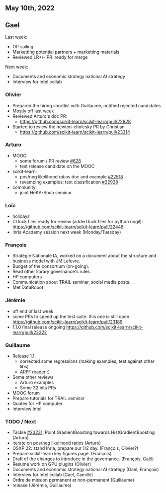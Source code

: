 
## May 10th, 2022

## Gael

Last week:
- Off sailing
- Marketting potential partners + marketting materials
- Reviewed LR+/- PR: ready for merge

Next week:
- Documents and economic strategy national AI strategy
- Interview for intel collab

### Olivier

- Prepared the hiring shortlist with Guillaume, notified rejected candidates
- Mostly off last week
- Reviewed Arturo's doc PR:
    - https://github.com/scikit-learn/scikit-learn/pull/22928
- Started to review the newton-cholesky PR by Christian
    - https://github.com/scikit-learn/scikit-learn/pull/23314

### Arturo

- MOOC:
    - some forum / PR review [#628](https://github.com/INRIA/scikit-learn-mooc/pull/628)
    - test release candidate on the MOOC
- scikit-learn:
    - pos/neg likelihood ratios doc and example [#22518](https://github.com/scikit-learn/scikit-learn/pull/22518)
    - revamping examples: text classification [#22928](https://github.com/scikit-learn/scikit-learn/pull/22928)
- community:
    - joint HeKA-Soda seminar

### Loïc

- holidays
- CI lock files ready for review (added lock files for python nogil): https://github.com/scikit-learn/scikit-learn/pull/22448
- Inria Academy session next week (Monday/Tuesday)

### François
- Stratégie Nationale IA, worked on a document about the structure and business model with JM Lefevre.
- Budget of the consortium (on-going).
- Read other library governance's rules.
- HP computers 
- Communication about TRAIL seminar, social media posts.
- Met DataRobot 

### Jérémie
- off end of last week.
- some PRs to speed up the test suite.
  this one is still open https://github.com/scikit-learn/scikit-learn/pull/23189
- 1.1.0 final release ongoing
  https://github.com/scikit-learn/scikit-learn/pull/23322

### Guillaume

- Release 1.1
    - corrected some regressions (making examples, test against other libs)
    - ARFF reader :)
- Some other reviews
    - Arturo examples
    - Some 32 bits PRs
- MOOC forum
- Prepare tutorials for TRAIL seminar
- Quotes for HP computer
- Interview Intel

### TODO / Next

- Tackle [#23231](https://github.com/scikit-learn/scikit-learn/issues/23231): Point GradientBoosting towards HistGradientBoosting (Arturo)
- iterate on pos/neg likelihood ratios (Arturo)
- OSXP 22: stand Inria, prepare our 1/2 day. (François, Olivier?)
- Prepare scikit-learn key figures page. (François)
- Draft of the changes to introduce in the governance. (François, Gaël)
- Resume work on GPU plugins (Olivier)
- Documents and economic strategy national AI strategy (Gael, François)
- Interview for intel collab (Gael, Camille)
- Ordre de mission permanent et non-permanent (Guillaume)
- release (Jérémie, Guillaume)
